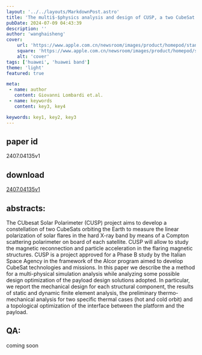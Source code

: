 ```yaml
---
layout: '../../layouts/MarkdownPost.astro'
title: 'The multi$-$physics analysis and design of CUSP, a two CubeSat constellation for Space Weather and Solar flares X-ray polarimetry'
pubDate: 2024-07-09 04:43:39
description: ''
author: 'wanghaisheng'
cover:
    url: 'https://www.apple.com.cn/newsroom/images/product/homepod/standard/Apple-HomePod-hero-230118_big.jpg.large_2x.jpg'
    square: 'https://www.apple.com.cn/newsroom/images/product/homepod/standard/Apple-HomePod-hero-230118_big.jpg.large_2x.jpg'
    alt: 'cover'
tags: ['huawei', 'huawei band'] 
theme: 'light'
featured: true

meta:
 - name: author
   content: Giovanni Lombardi et.al.
 - name: keywords
   content: key3, key4

keywords: key1, key2, key3
---
```


## paper id
2407.04135v1
## download
[2407.04135v1](http://arxiv.org/abs/2407.04135v1)
## abstracts:
The CUbesat Solar Polarimeter (CUSP) project aims to develop a constellation of two CubeSats orbiting the Earth to measure the linear polarization of solar flares in the hard X-ray band by means of a Compton scattering polarimeter on board of each satellite. CUSP will allow to study the magnetic reconnection and particle acceleration in the flaring magnetic structures. CUSP is a project approved for a Phase B study by the Italian Space Agency in the framework of the Alcor program aimed to develop CubeSat technologies and missions. In this paper we describe the a method for a multi-physical simulation analysis while analyzing some possible design optimization of the payload design solutions adopted. In particular, we report the mechanical design for each structural component, the results of static and dynamic finite element analysis, the preliminary thermo-mechanical analysis for two specific thermal cases (hot and cold orbit) and a topological optimization of the interface between the platform and the payload.
## QA:
coming soon
